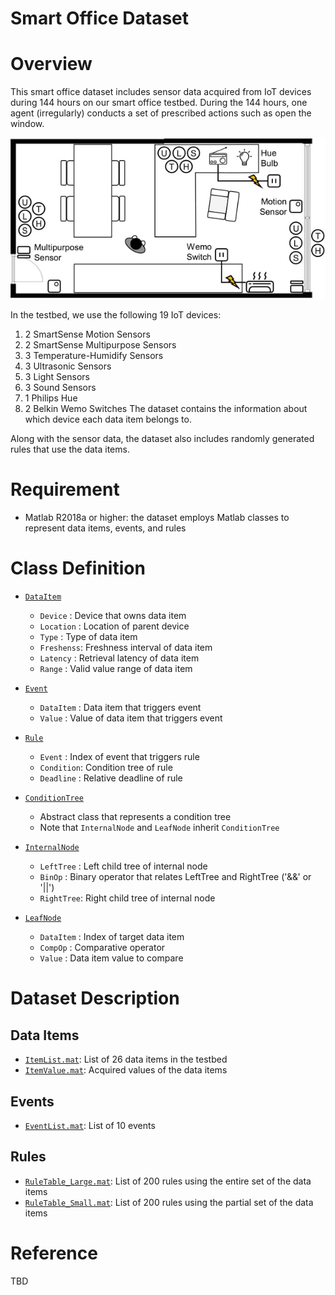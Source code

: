 Smart Office Dataset
===============

# Overview

This smart office dataset includes sensor data acquired from IoT devices during 144 hours on our smart office testbed. During the 144 hours, one agent (irregularly) conducts a set of prescribed actions such as open the window.

![Floor Plan of Our Smart Office Testbed](documents/testbed.jpg)

In the testbed, we use the following 19 IoT devices:
1. 2 SmartSense Motion Sensors
2. 2 SmartSense Multipurpose Sensors
3. 3 Temperature-Humidify Sensors
4. 3 Ultrasonic Sensors
5. 3 Light Sensors
6. 3 Sound Sensors
7. 1 Philips Hue
8. 2 Belkin Wemo Switches
The dataset contains the information about which device each data item belongs to.
  
Along with the sensor data, the dataset also includes randomly generated rules that use the data items. 

# Requirement

- Matlab R2018a or higher: the dataset employs Matlab classes to represent data items, events, and rules

# Class Definition
* [`DataItem`](classes/DataItem.m)
  - `Device`   : Device that owns data item
  - `Location` : Location of parent device
  - `Type`     : Type of data item
  - `Freshenss`: Freshness interval of data item
  - `Latency`  : Retrieval latency of data item
  - `Range`    : Valid value range of data item
 
* [`Event`](classes/Event.m)
  - `DataItem` : Data item that triggers event
  - `Value`    : Value of data item that triggers event
 
* [`Rule`](classes/Rule.m)
  - `Event`    : Index of event that triggers rule
  - `Condition`: Condition tree of rule
  - `Deadline` : Relative deadline of rule
 
* [`ConditionTree`](classes/ConditionTree.m)
  - Abstract class that represents a condition tree
  - Note that `InternalNode` and `LeafNode` inherit `ConditionTree` 

* [`InternalNode`](classes/InternalNode.m)
  - `LeftTree` : Left child tree of internal node
  - `BinOp`    : Binary operator that relates LeftTree and RightTree ('&&' or '||')
  - `RightTree`: Right child tree of internal node
 
* [`LeafNode`](classes/LeafNode.m)
  - `DataItem` : Index of target data item
  - `CompOp`   : Comparative operator
  - `Value`    : Data item value to compare
 
# Dataset Description

## Data Items
* [`ItemList.mat`](dataset/ItemList.mat): List of 26 data items in the testbed
* [`ItemValue.mat`](dataset/ItemValue.mat): Acquired values of the data items

## Events
* [`EventList.mat`](dataset/EvetList.mat): List of 10 events

## Rules
* [`RuleTable_Large.mat`](dataset/RuleTable_Large.mat): List of 200 rules using the entire set of the data items
* [`RuleTable_Small.mat`](dataset/RuleTable_Small.mat): List of 200 rules using the partial set of the data items

# Reference

TBD 

